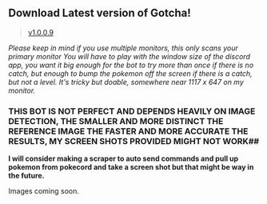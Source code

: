 ## Download Latest version of Gotcha!
>  [v1.0.0.9](https://github.com/Zydratex/Gotcha/releases/tag/1.0.0.9)

_Please keep in mind if you use multiple monitors, this only scans your *primary monitor*_
_You will have to play with the window size of the discord app, you want it big enough for the bot to try more than once if there is no catch, but enough to bump the pokemon off the screen if there is a catch, but not a level. It's tricky but doable, somewhere near 1117 x 647 on my monitor._

### THIS BOT IS NOT PERFECT AND DEPENDS HEAVILY ON IMAGE DETECTION, THE SMALLER AND MORE DISTINCT THE REFERENCE IMAGE THE FASTER AND MORE ACCURATE THE RESULTS, MY SCREEN SHOTS PROVIDED MIGHT NOT WORK##

**I will consider making a scraper to auto send commands and pull up pokemon from pokecord and take a screen shot but that might be way in the future.**

Images coming soon.
